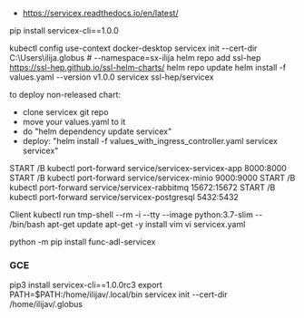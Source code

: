 
* https://servicex.readthedocs.io/en/latest/

pip install servicex-cli==1.0.0

kubectl config use-context docker-desktop
servicex init --cert-dir C:\Users\ilija\.globus # --namespace=sx-ilija
helm repo add ssl-hep https://ssl-hep.github.io/ssl-helm-charts/
helm repo update
helm install -f values.yaml --version v1.0.0 servicex ssl-hep/servicex

to deploy non-released chart:
* clone servicex git repo
* move your values.yaml to it
* do "helm dependency update servicex"
* deploy: "helm install -f values_with_ingress_controller.yaml servicex servicex"

START /B kubectl port-forward service/servicex-servicex-app 8000:8000
START /B kubectl port-forward service/servicex-minio 9000:9000
START /B kubectl port-forward service/servicex-rabbitmq 15672:15672
START /B kubectl port-forward service/servicex-postgresql 5432:5432



Client
kubectl run tmp-shell --rm -i --tty --image python:3.7-slim -- /bin/bash
apt-get update
apt-get -y install vim
vi servicex.yaml

python -m pip install func-adl-servicex

### GCE
pip3 install servicex-cli==1.0.0rc3
export PATH=$PATH:/home/ilijav/.local/bin
servicex init --cert-dir /home/ilijav/.globus